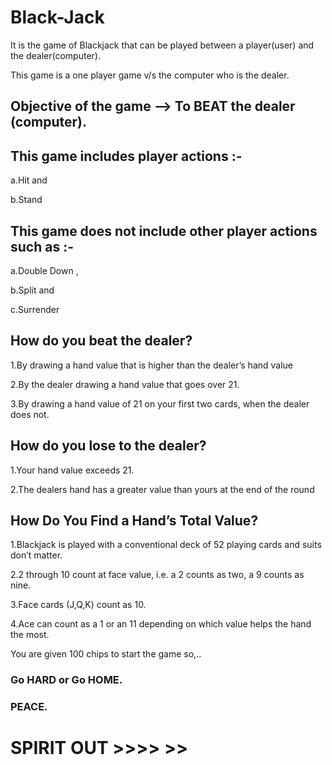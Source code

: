 # Black-Jack
It is the game of Blackjack that can be played between a player(user) and the dealer(computer).

This game is a one player game v/s the computer who is the dealer.

## Objective of the game --> To BEAT the dealer (computer). 

## This game includes player actions :-

a.Hit and

b.Stand

## This game does not include other player actions such as :-

a.Double Down ,

b.Split and

c.Surrender

## How do you beat the dealer?

1.By drawing a hand value that is higher than the dealer’s hand value

2.By the dealer drawing a hand value that goes over 21.

3.By drawing a hand value of 21 on your first two cards, when the dealer does not.

## How do you lose to the dealer? 

1.Your hand value exceeds 21.

2.The dealers hand has a greater value than yours at the end of the round

## How Do You Find a Hand’s Total Value?

1.Blackjack is played with a conventional deck of 52 playing cards and suits don’t matter.

2.2 through 10 count at face value, i.e. a 2 counts as two, a 9 counts as nine.

3.Face cards (J,Q,K) count as 10.

4.Ace can count as a 1 or an 11 depending on which value helps the hand the most.

You are given 100 chips to start the game so,..
### Go HARD or Go HOME.

### PEACE.

# SPIRIT OUT >>>> >>

